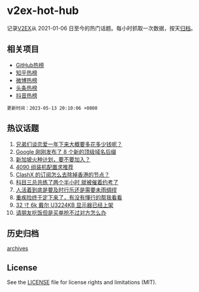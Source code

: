 # v2ex-hot-hub

 记录[V2EX](https://www.v2ex.com/)从 2021-01-06 日至今的热门话题。每小时抓取一次数据，按天[归档](archives)。
 
 ## 相关项目

- [GitHub热榜](https://github.com/snaildev/github-hot-hub)
- [知乎热榜](https://github.com/snaildev/zhihu-hot-hub)
- [微博热榜](https://github.com/snaildev/weibo-hot-hub)
- [头条热榜](https://github.com/snaildev/toutiao-hot-hub)
- [抖音热榜](https://github.com/snaildev/douyin-hot-hub)


 `更新时间：2023-05-13 20:10:06 +0800`

## 热议话题

1. [兄弟们谈恋爱一年下来大概要多花多少钱呢？](https://www.v2ex.com/t/939678)
1. [Google 刚刚发布了 8 个新的顶级域名后缀](https://www.v2ex.com/t/939672)
1. [新加坡火种计划，要不要加入？](https://www.v2ex.com/t/939666)
1. [4090 组装机配置求推荐](https://www.v2ex.com/t/939695)
1. [ClashX 的订阅怎么去除掉香港的节点？](https://www.v2ex.com/t/939685)
1. [科目三总共练了两个半小时 就被催着约考了](https://www.v2ex.com/t/939702)
1. [人活着到底是要及时行乐还是需要未雨绸缪](https://www.v2ex.com/t/939703)
1. [重疾险终于定下来了，有没有懂行的帮我看看](https://www.v2ex.com/t/939762)
1. [32 寸 6k 戴尔 U3224KB 显示器已经上架](https://www.v2ex.com/t/939654)
1. [请朋友吃饭但是买单抢不过对方怎么办](https://www.v2ex.com/t/939664)

## 历史归档

[archives](archives)

## License

See the [LICENSE](LICENSE) file for license rights and limitations (MIT).
